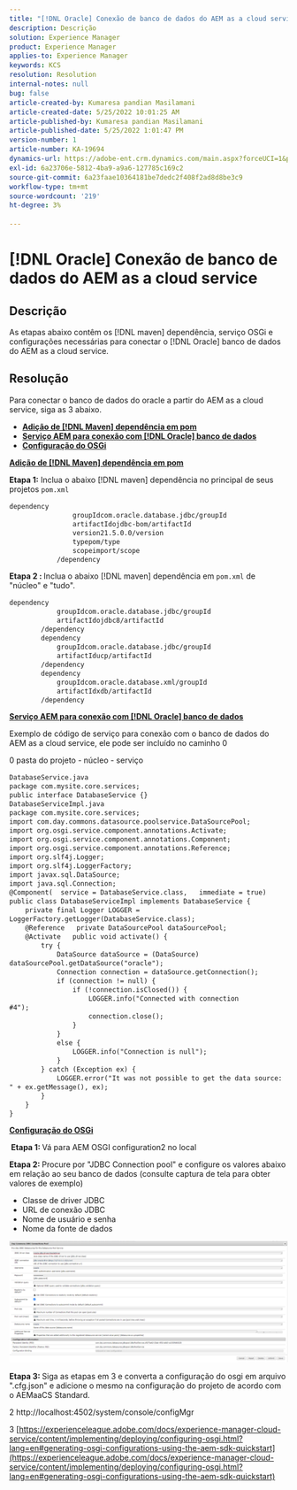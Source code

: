```yaml
---
title: "[!DNL Oracle] Conexão de banco de dados do AEM as a cloud service"
description: Descrição
solution: Experience Manager
product: Experience Manager
applies-to: Experience Manager
keywords: KCS
resolution: Resolution
internal-notes: null
bug: false
article-created-by: Kumaresa pandian Masilamani
article-created-date: 5/25/2022 10:01:25 AM
article-published-by: Kumaresa pandian Masilamani
article-published-date: 5/25/2022 1:01:47 PM
version-number: 1
article-number: KA-19694
dynamics-url: https://adobe-ent.crm.dynamics.com/main.aspx?forceUCI=1&pagetype=entityrecord&etn=knowledgearticle&id=69414ca1-11dc-ec11-a7b6-0022480b073d
exl-id: 6a23706e-5812-4ba9-a9a6-127785c169c2
source-git-commit: 6a23faae10364181be7dedc2f408f2ad8d8be3c9
workflow-type: tm+mt
source-wordcount: '219'
ht-degree: 3%

---
```


# [!DNL Oracle] Conexão de banco de dados do AEM as a cloud service

## Descrição


As etapas abaixo contêm os [!DNL maven] dependência, serviço OSGi e configurações necessárias para conectar o [!DNL Oracle] banco de dados do AEM as a cloud service.


## Resolução


Para conectar o banco de dados do oracle a partir do AEM as a cloud service, siga as 3 abaixo.

- <u><b>Adição de [!DNL Maven] dependência em pom</b></u>
- <u><b>Serviço AEM para conexão com [!DNL Oracle] banco de dados</b></u>
- <u><b>Configuração do OSGi</b></u>


<u><b>Adição de [!DNL Maven] dependência em pom</b></u>

<b>Etapa 1:</b> Inclua o abaixo [!DNL maven] dependência no principal de seus projetos `pom.xml`

```
dependency
                groupIdcom.oracle.database.jdbc/groupId
                artifactIdojdbc-bom/artifactId
                version21.5.0.0/version
                typepom/type
                scopeimport/scope
            /dependency
```

<b>Etapa 2 : </b>Inclua o abaixo [!DNL maven] dependência em `pom.xml` de &quot;núcleo&quot; e &quot;tudo&quot;.

```
dependency
            groupIdcom.oracle.database.jdbc/groupId
            artifactIdojdbc8/artifactId
        /dependency
        dependency
            groupIdcom.oracle.database.jdbc/groupId
            artifactIducp/artifactId
        /dependency
        dependency
            groupIdcom.oracle.database.xml/groupId
            artifactIdxdb/artifactId
        /dependency
```

<u><b>Serviço AEM para conexão com [!DNL Oracle] banco de dados</b></u>

Exemplo de código de serviço para conexão com o banco de dados do AEM as a cloud service, ele pode ser incluído no caminho 0

0 pasta do projeto - núcleo - serviço

```
DatabaseService.java
package com.mysite.core.services; 
public interface DatabaseService {}
DatabaseServiceImpl.java
package com.mysite.core.services; 
import com.day.commons.datasource.poolservice.DataSourcePool;
import org.osgi.service.component.annotations.Activate;
import org.osgi.service.component.annotations.Component;
import org.osgi.service.component.annotations.Reference;
import org.slf4j.Logger;
import org.slf4j.LoggerFactory; 
import javax.sql.DataSource;
import java.sql.Connection; 
@Component(  service = DatabaseService.class,   immediate = true) public class DatabaseServiceImpl implements DatabaseService {   
    private final Logger LOGGER = LoggerFactory.getLogger(DatabaseService.class);   
    @Reference   private DataSourcePool dataSourcePool;   
    @Activate   public void activate() {     
        try {      
            DataSource dataSource = (DataSource) dataSourcePool.getDataSource("oracle");      
            Connection connection = dataSource.getConnection();       
            if (connection != null) {        
                if (!connection.isClosed()) {          
                    LOGGER.info("Connected with connection #4");          
                    connection.close();        
                }      
            }      
            else {        
                LOGGER.info("Connection is null");      
            }    
        } catch (Exception ex) {      
            LOGGER.error("It was not possible to get the data source: " + ex.getMessage(), ex);    
        }  
    }
}
```

<u><b>Configuração do OSGi</b></u>

<b> Etapa 1: </b>Vá para AEM OSGI configuration2 no local

<b>Etapa 2: </b>Procure por &quot;JDBC Connection pool&quot; e configure os valores abaixo em relação ao seu banco de dados (consulte captura de tela para obter valores de exemplo)

- Classe de driver JDBC
- URL de conexão JDBC
- Nome de usuário e senha
- Nome da fonte de dados


![](assets/265e1a49-24dc-ec11-a7b6-0022480b073d.png)

<b>Etapa 3: </b>Siga as etapas em 3 e converta a configuração do osgi em arquivo &quot;.cfg.json&quot; e adicione o mesmo na configuração do projeto de acordo com o AEMaaCS Standard.

2 http://localhost:4502/system/console/configMgr

3 [https://experienceleague.adobe.com/docs/experience-manager-cloud-service/content/implementing/deploying/configuring-osgi.html?lang=en#generating-osgi-configurations-using-the-aem-sdk-quickstart](https://experienceleague.adobe.com/docs/experience-manager-cloud-service/content/implementing/deploying/configuring-osgi.html?lang=en#generating-osgi-configurations-using-the-aem-sdk-quickstart)
